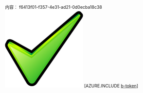 内容︰ f6413f01-f357-4e31-ad21-0d0ecba18c38![图像](1c2b7535-2b55-4140-99f2-21ac7cbc0f2f.png)
[AZURE.INCLUDE [b-token](824f19b5-fcdf-407c-b898-c0bea2ef68cb.md)]
